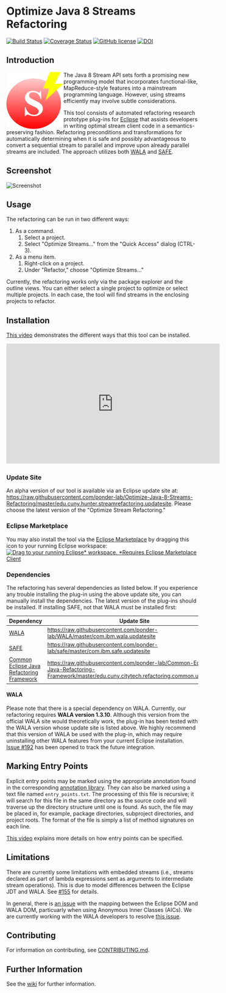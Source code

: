 # Optimize Java 8 Streams Refactoring

[![Build Status](https://travis-ci.com/ponder-lab/Optimize-Java-8-Streams-Refactoring.svg?branch=master)](https://travis-ci.com/ponder-lab/Optimize-Java-8-Streams-Refactoring) [![Coverage Status](https://coveralls.io/repos/github/ponder-lab/Optimize-Java-8-Streams-Refactoring/badge.svg?branch=master)](https://coveralls.io/github/ponder-lab/Optimize-Java-8-Streams-Refactoring?branch=master) [![GitHub license](https://img.shields.io/badge/license-Eclipse-blue.svg)](https://github.com/khatchadourian-lab/Java-8-Stream-Refactoring/raw/master/LICENSE.txt) [![DOI](https://zenodo.org/badge/78147265.svg)](https://zenodo.org/badge/latestdoi/78147265)

## Introduction

<img src="https://raw.githubusercontent.com/ponder-lab/Optimize-Java-8-Streams-Refactoring/master/edu.cuny.hunter.streamrefactoring.ui/icons/icon.png" alt="Icon" align="left" height=150px width=150px/> The Java 8 Stream API sets forth a promising new programming model that incorporates functional-like, MapReduce-style features into a mainstream programming language. However, using streams efficiently may involve subtle considerations. 

This tool consists of automated refactoring research prototype plug-ins for [Eclipse][eclipse] that assists developers in writing optimal stream client code in a semantics-preserving fashion. Refactoring preconditions and transformations for automatically determining when it is safe and possibly advantageous to convert a sequential stream to parallel and improve upon already parallel streams are included. The approach utilizes both [WALA][wala] and [SAFE][safe].

## Screenshot
![Screenshot](http://i2.wp.com/khatchad.commons.gc.cuny.edu/files/2018/03/Screenshot-from-2018-04-28-17-34-53.png)

## Usage

The refactoring can be run in two different ways:

1. As a command.
    1. Select a project.
    1. Select "Optimize Streams..." from the "Quick Access" dialog (CTRL-3).
1. As a menu item.
    1. Right-click on a project.
    1. Under "Refactor," choose "Optimize Streams..."

Currently, the refactoring works only via the package explorer and the outline views. You can either select a single project to optimize or select multiple projects. In each case, the tool will find streams in the enclosing projects to refactor.

## Installation

[This video][install] demonstrates the different ways that this tool can be installed.

<iframe width="560" height="315" src="https://www.youtube.com/embed/On4xBzvFk1c" frameborder="0" allow="autoplay; encrypted-media" allowfullscreen></iframe>

### Update Site

An alpha version of our tool is available via an Eclipse update site at: https://raw.githubusercontent.com/ponder-lab/Optimize-Java-8-Streams-Refactoring/master/edu.cuny.hunter.streamrefactoring.updatesite. Please choose the latest version of the "Optimize Stream Refactoring."

### Eclipse Marketplace

You may also install the tool via the [Eclipse Marketplace](https://marketplace.eclipse.org/content/optimize-java-8-streams-refactoring) by dragging this icon to your running Eclipse workspace: [![Drag to your running Eclipse* workspace. *Requires Eclipse Marketplace Client](https://marketplace.eclipse.org/sites/all/themes/solstice/public/images/marketplace/btn-install.png)](http://marketplace.eclipse.org/marketplace-client-intro?mpc_install=4056021 "Drag to your running Eclipse* workspace. *Requires Eclipse Marketplace Client")

### Dependencies

The refactoring has several dependencies as listed below. If you experience any trouble installing the plug-in using the above update site, you can manually install the dependencies. The latest version of the plug-ins should be installed. If installing SAFE, not that WALA must be installed first:

Dependency | Update Site
--- | ---
[WALA](https://github.com/ponder-lab/WALA) | https://raw.githubusercontent.com/ponder-lab/WALA/master/com.ibm.wala.updatesite
[SAFE](https://github.com/ponder-lab/safe) | https://raw.githubusercontent.com/ponder-lab/safe/master/com.ibm.safe.updatesite
[Common Eclipse Java Refactoring Framework](https://github.com/ponder-lab/Common-Eclipse-Java-Refactoring-Framework) | https://raw.githubusercontent.com/ponder-lab/Common-Eclipse-Java-Refactoring-Framework/master/edu.cuny.citytech.refactoring.common.updatesite

#### WALA

Please note that there is a special dependency on WALA. Currently, our refactoring requires **WALA version 1.3.10**. Although this version from the official WALA site would theoretically work, the plug-in has been tested with the WALA version whose update site is listed above. We highly recommend that this version of WALA be used with the plug-in, which may require uninstalling other WALA features from your current Eclipse installation. [Issue #192](https://github.com/ponder-lab/Optimize-Java-8-Streams-Refactoring/issues/192) has been opened to track the future integration.

## Marking Entry Points

Explicit entry points may be marked using the appropriate annotation found in the corresponding [annotation library][annotations]. They can also be marked using a text file named `entry_points.txt`. The processing of this file is recursive; it will search for this file in the same directory as the source code and will traverse up the directory structure until one is found. As such, the file may be placed in, for example, package directories, subproject directories, and project roots. The format of the file is simply a list of method signatures on each line.

[This video][entrypoints] explains more details on how entry points can be specified.

<!-- It is also possible to have the tool generate the file from the entry points that are being used (either implicit or explicit entry points). If enabled, the file will appear in the working directory. -->

## Limitations

There are currently some limitations with embedded streams (i.e., streams declared as part of lambda expressions sent as arguments to intermediate stream operations). This is due to model differences between the Eclipse JDT and WALA. See [#155](https://github.com/ponder-lab/Java-8-Stream-Refactoring/issues/155) for details.

In general, there is [an issue](https://github.com/wala/WALA/issues/281) with the mapping between the Eclipse DOM and WALA DOM, particuarly when using Anonymous Inner Classes (AICs). We are currently working with the WALA developers to resolve [this issue](https://github.com/ponder-lab/Java-8-Stream-Refactoring/issues/155).

## Contributing

For information on contributing, see [CONTRIBUTING.md][contrib].

## Further Information

See the [wiki][wiki] for further information.

[wiki]: https://github.com/ponder-lab/Java-8-Stream-Refactoring/wiki
[annotations]: https://github.com/ponder-lab/edu.cuny.hunter.streamrefactoring.annotations
[eclipse]: http://eclipse.org
[wala]: https://github.com/wala/WALA
[safe]: https://github.com/tech-srl/safe
[contrib]: https://github.com/ponder-lab/Optimize-Java-8-Streams-Refactoring/blob/master/CONTRIBUTING.md
[install]: https://youtu.be/On4xBzvFk1c
[entrypoints]: https://youtu.be/On4xBzvFk1c?t=2m6s
